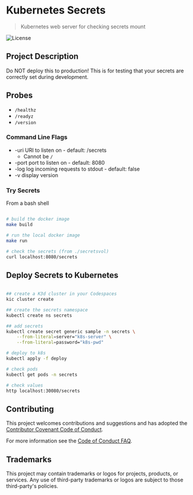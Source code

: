 # Kubernetes Secrets

> Kubernetes web server for checking secrets mount

![License](https://img.shields.io/badge/license-MIT-green.svg)

## Project Description

Do NOT deploy this to production! This is for testing that your secrets are correctly set during development.

## Probes

- `/healthz`
- `/readyz`
- `/version`

### Command Line Flags

- -uri URI to listen on - default: /secrets
  - Cannot be `/`
- -port port to listen on - default: 8080
- -log log incoming requests to stdout - default: false
- -v display version

### Try Secrets

From a bash shell

```bash

# build the docker image
make build

# run the local docker image
make run

# check the secrets (from ./secretsvol)
curl localhost:8080/secrets

```

## Deploy Secrets to Kubernetes

```bash

## create a K3d cluster in your Codespaces
kic cluster create

## create the secrets namespace
kubectl create ns secrets

## add secrets
kubectl create secret generic sample -n secrets \
    --from-literal=server="k8s-server" \
    --from-literal=password="k8s-pwd"

# deploy to k8s
kubectl apply -f deploy

# check pods
kubectl get pods -n secrets

# check values
http localhost:30080/secrets

```

## Contributing

This project welcomes contributions and suggestions and has adopted the [Contributor Covenant Code of Conduct](https://www.contributor-covenant.org/version/2/1/code_of_conduct.html).

For more information see the [Code of Conduct FAQ](https://www.contributor-covenant.org/faq).

## Trademarks

This project may contain trademarks or logos for projects, products, or services. Any use of third-party trademarks or logos are subject to those third-party's policies.
